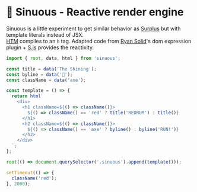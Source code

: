 # 🐍 Sinuous - Reactive render engine

Sinuous is a little experiment to get similar behavior as [Surplus](https://github.com/adamhaile/surplus) but with template literals instead of JSX.  
[HTM](https://github.com/developit/htm) compiles to an `h` tag. Adapted code from [Ryan Solid](https://github.com/ryansolid/babel-plugin-jsx-dom-expressions)'s dom expression plugin + [S.js](https://github.com/adamhaile/S) provides the reactivity.

```js
import { root, data, html } from 'sinuous';

const title = data('The Shining');
const byline = data('🔪');
const className = data('axe');

const template = () => {
  return html`
    <div>
      <h1 className=${() => className()}>
        ${() => className() == 'red' ? title('REDRUM') : title()}
      </h1>
      <h2 className=${() => className()}>
        ${() => className() == 'axe' ? byline() : byline('RUN!')}
      </h2>
    </div>
  `;
};

root(() => document.querySelector('.sinuous').append(template()));

setTimeout(() => {
  className('red');
}, 2000);
```
